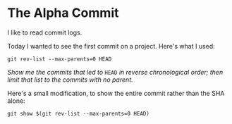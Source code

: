 # The Alpha Commit

I like to read commit logs.

Today I wanted to see the first commit on a project. Here's what I used:

```
git rev-list --max-parents=0 HEAD
```

*Show me the commits that led to* `HEAD` *in reverse chronological order; then limit that list to the commits with no parent.*

Here's a small modification, to show the entire commit rather than the SHA alone:

```
git show $(git rev-list --max-parents=0 HEAD)
```
